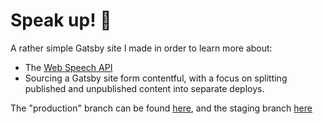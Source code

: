 # Speak up! :microphone:

A rather simple Gatsby site I made in order to learn more about:

- The [Web Speech API](https://developer.mozilla.org/en-US/docs/Web/API/Web_Speech_API)
- Sourcing a Gatsby site form contentful, with a focus on splitting published and unpublished content into separate deploys.

The "production" branch can be found [here](https://pedantic-mahavira-fc2eb3.netlify.com/), and the staging branch [here](https://staging--pedantic-mahavira-fc2eb3.netlify.com/)
